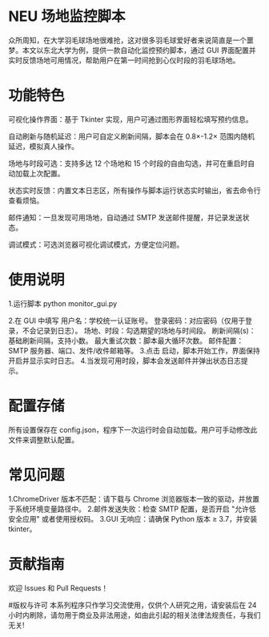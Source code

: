 # NEU 场地监控脚本

众所周知，在大学羽毛球场地很难抢，这对很多羽毛球爱好者来说简直是一个噩梦。本文以东北大学为例，提供一款自动化监控预约脚本，通过 GUI 界面配置并实时反馈场地可用情况，帮助用户在第一时间抢到心仪时段的羽毛球场地。

# 功能特色
可视化操作界面：基于 Tkinter 实现，用户可通过图形界面轻松填写预约信息。

自动刷新与随机延迟：用户可自定义刷新间隔，脚本会在 0.8×-1.2× 范围内随机延迟，模拟真人操作。

场地与时段可选：支持多达 12 个场地和 15 个时段的自由勾选，并可在重启时自动加载上次配置。

状态实时反馈：内置文本日志区，所有操作与脚本运行状态实时输出，省去命令行查看烦恼。

邮件通知：一旦发现可用场地，自动通过 SMTP 发送邮件提醒，并记录发送状态。

调试模式：可选浏览器可视化调试模式，方便定位问题。

# 使用说明
1.运行脚本
python monitor_gui.py

2.在 GUI 中填写
用户名：学校统一认证账号。
登录密码：对应密码（仅用于登录，不会记录到日志）。
场地、时段：勾选期望的场地与时间段。
刷新间隔(s)：基础刷新间隔，支持小数。
最大重试次数：脚本最大循环次数。
邮件配置：SMTP 服务器、端口、发件/收件邮箱等。
3.点击 启动，脚本开始工作，界面保持开启并显示实时日志。
4.当发现可用时段，脚本会发送邮件并弹出状态日志提示。

# 配置存储
所有设置保存在 config.json，程序下一次运行时会自动加载。用户可手动修改此文件来调整默认配置。

# 常见问题
1.ChromeDriver 版本不匹配：请下载与 Chrome 浏览器版本一致的驱动，并放置于系统环境变量路径中。
2.邮件发送失败：检查 SMTP 配置，是否开启 "允许低安全应用" 或者使用授权码。
3.GUI 无响应：请确保 Python 版本 ≥ 3.7，并安装 tkinter。

# 贡献指南
欢迎 Issues 和 Pull Requests！

#版权与许可
本系列程序只作学习交流使用，仅供个人研究之用，请安装后在 24小时内刷除，请勿用于商业及非法用途，如由此引起的相关法律法规责任，与我们无关!

